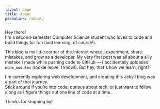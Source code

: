 ```yaml
---
layout: page
title: About
permalink: /about/
---
```

Hey there!  
I'm a second-semester Computer Science student who loves to code and build things for fun (and learning, of course!).

This blog is my little corner of the internet where I experiment, share mistakes, and grow as a developer. My very first post was all about a silly mistake I made while pushing code to GitHub — I accidentally uploaded `node_modules`  (rookie move, I know!). But hey, that's how we learn, right?

I'm currently exploring web development, and creating this Jekyll blog was a part of that journey.  
Stick around if you’re into code, curious about tech, or just want to follow along as I figure things out one line of code at a time.

Thanks for stopping by! 